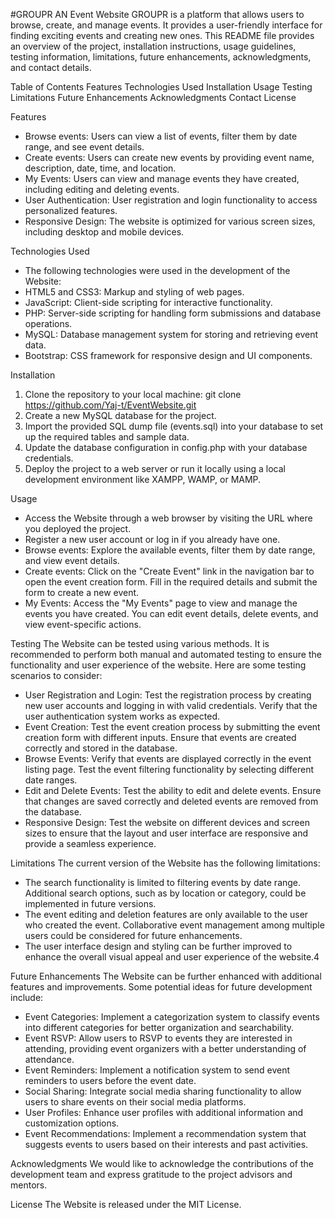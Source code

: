 #GROUPR
AN Event Website
GROUPR is a platform that allows users to browse, create, and manage events. It provides a user-friendly interface for finding exciting events and creating new ones. This README file provides an overview of the project, installation instructions, usage guidelines, testing information, limitations, future enhancements, acknowledgments, and contact details.

Table of Contents
Features
Technologies Used
Installation
Usage
Testing
Limitations
Future Enhancements
Acknowledgments
Contact
License

Features
  - Browse events: Users can view a list of events, filter them by date range, and see event details.
  - Create events: Users can create new events by providing event name, description, date, time, and location.
  - My Events: Users can view and manage events they have created, including editing and deleting events.
  - User Authentication: User registration and login functionality to access personalized features.
  - Responsive Design: The website is optimized for various screen sizes, including desktop and mobile devices.
  
Technologies Used
  - The following technologies were used in the development of the Website:
  - HTML5 and CSS3: Markup and styling of web pages.
  - JavaScript: Client-side scripting for interactive functionality.
  - PHP: Server-side scripting for handling form submissions and database operations.
  - MySQL: Database management system for storing and retrieving event data.
  - Bootstrap: CSS framework for responsive design and UI components.
  
Installation
  1. Clone the repository to your local machine: git clone https://github.com/Yaj-t/EventWebsite.git
  2. Create a new MySQL database for the project.
  3. Import the provided SQL dump file (events.sql) into your database to set up the required tables and sample data.
  4. Update the database configuration in config.php with your database credentials.
  5. Deploy the project to a web server or run it locally using a local development environment like XAMPP, WAMP, or MAMP.
 
Usage
  - Access the Website through a web browser by visiting the URL where you deployed the project.
  - Register a new user account or log in if you already have one.
  - Browse events: Explore the available events, filter them by date range, and view event details.
  - Create events: Click on the "Create Event" link in the navigation bar to open the event creation form. Fill in the required details and submit the form to     create a new event.
  - My Events: Access the "My Events" page to view and manage the events you have created. You can edit event details, delete events, and view event-specific actions.

Testing
  The Website can be tested using various methods. It is recommended to perform both manual and automated testing to ensure the functionality and user  experience of the website. Here are some testing scenarios to consider:
  - User Registration and Login: Test the registration process by creating new user accounts and logging in with valid credentials. Verify that the user authentication system works as expected.
  - Event Creation: Test the event creation process by submitting the event creation form with different inputs. Ensure that events are created correctly and stored in the database.
  - Browse Events: Verify that events are displayed correctly in the event listing page. Test the event filtering functionality by selecting different date ranges.
  - Edit and Delete Events: Test the ability to edit and delete events. Ensure that changes are saved correctly and deleted events are removed from the database.
  - Responsive Design: Test the website on different devices and screen sizes to ensure that the layout and user interface are responsive and provide a seamless experience.
    
Limitations
  The current version of the Website has the following limitations:
  - The search functionality is limited to filtering events by date range. Additional search options, such as by location or category, could be implemented in future versions.
  - The event editing and deletion features are only available to the user who created the event. Collaborative event management among multiple users could be considered for future enhancements.
  - The user interface design and styling can be further improved to enhance the overall visual appeal and user experience of the website.4
  
Future Enhancements
  The Website can be further enhanced with additional features and improvements. Some potential ideas for future development include:
  - Event Categories: Implement a categorization system to classify events into different categories for better organization and searchability.
  - Event RSVP: Allow users to RSVP to events they are interested in attending, providing event organizers with a better understanding of attendance.
  - Event Reminders: Implement a notification system to send event reminders to users before the event date.
  - Social Sharing: Integrate social media sharing functionality to allow users to share events on their social media platforms.
  - User Profiles: Enhance user profiles with additional information and customization options.
  - Event Recommendations: Implement a recommendation system that suggests events to users based on their interests and past activities.
  
Acknowledgments
  We would like to acknowledge the contributions of the development team and express gratitude to the project advisors and mentors.

License
  The   Website is released under the MIT License.
